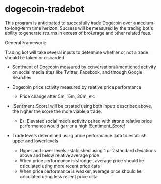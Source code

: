 # dogecoin-tradebot

This program is anticipated to succesfully trade Dogecoin over a medium-to-long-term time horizon. Success will be measured by the trading bot's ability to generate returns in excess of brokerage and other related fees. 

General Framework:

Trading bot will take several inputs to determine whether or not a trade should be taken or discarded
  - Sentiment of Dogecoin measured by conversational/mentioned activity on social media sites like Twitter, Facebook, and through Google Searches

  - Dogecoin price activity measured by relative price performance 
    * Price change after 5m, 15m, 30m, etc

  - !Sentiment_Score! will be created using both inputs described above, the higher the score the more viable a trade.
    * Ex: Elevated social media activity paired with strong relative price performance would garner a high !Sentiment_Score!

  - Trade levels determined using price performance data to establish upper and lower levels
    * Upper and lower levels established using 1 or 2 standard deviations above and below relative average price
    - When price performance is stronger, average price should be calculated using more recent price data
    - When price performance is weaker, average price should be calculated using less recent price data
